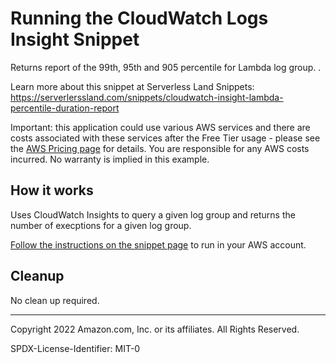# Running the CloudWatch Logs Insight Snippet

Returns report of the 99th, 95th and 905 percentile for Lambda log group. .

Learn more about this snippet at Serverless Land Snippets: https://serverlerssland.com/snippets/cloudwatch-insight-lambda-percentile-duration-report

Important: this application could use various AWS services and there are costs associated with these services after the Free Tier usage - please see the [AWS Pricing page](https://aws.amazon.com/pricing/) for details. You are responsible for any AWS costs incurred. No warranty is implied in this example.


## How it works

Uses CloudWatch Insights to query a given log group and returns the number of execptions for a given log group.

[Follow the instructions on the snippet page](https://serverlerssland.com/snippets/cloudwatch-insight-lambda-percentile-duration-report) to run in your AWS account.


## Cleanup

No clean up required.

---

Copyright 2022 Amazon.com, Inc. or its affiliates. All Rights Reserved.

SPDX-License-Identifier: MIT-0
